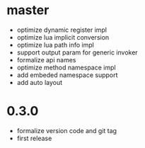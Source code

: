 # master

* optimize dynamic register impl
* optimize lua implicit conversion
* optimize lua path info impl
* support output param for generic invoker
* formalize api names
* optimize method namespace impl
* add embeded namespace support
* add auto layout

# 0.3.0

* formalize version code and git tag
* first release

